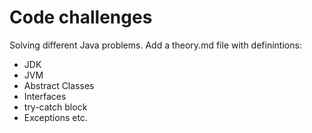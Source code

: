 # Code challenges 

Solving different Java problems.
Add a theory.md file with definintions:
- JDK
- JVM
- Abstract Classes
- Interfaces
- try-catch block
- Exceptions etc.

